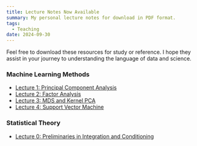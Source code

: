 ```yaml
---
title: Lecture Notes Now Available
summary: My personal lecture notes for download in PDF format.
tags:
  - Teaching
date: 2024-09-30
---
```


Feel free to download these resources for study or reference. I hope they assist in your journey to understanding the language of data and science.

### Machine Learning Methods

- <a href="/notes/ml-pca.pdf" target="_blank">Lecture 1: Principal Component Analysis</a>
- <a href="/notes/ml-fa.pdf" target="_blank">Lecture 2: Factor Analysis</a>
- <a href="/notes/ml-kpca.pdf" target="_blank">Lecture 3: MDS and Kernel PCA</a>
- <a href="/notes/ml-svm.pdf" target="_blank">Lecture 4: Support Vector Machine</a>

### Statistical Theory

- <a href="/notes/st-pres.pdf" target="_blank">Lecture 0: Preliminaries in Integration and Conditioning</a>
